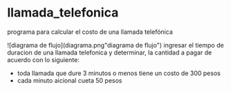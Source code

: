 # llamada_telefonica
programa para calcular el costo de una llamada telefónica

![diagrama de flujo](diagrama.png"diagrama de flujo")
ingresar el tiempo de duracion de una llamada telefonica y determinar, la cantidad a pagar de acuerdo con lo siguiente: 
- toda llamada que dure 3 minutos o menos tiene un costo de 300 pesos
- cada minuto aicional cueta 50 pesos
